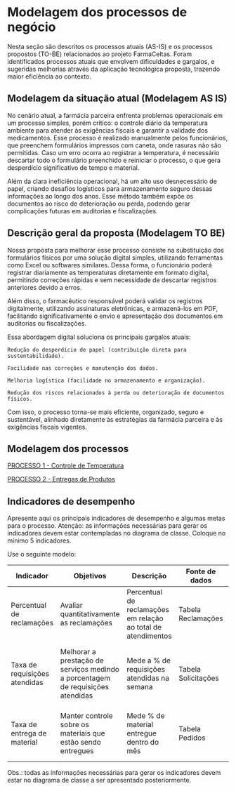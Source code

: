 # Modelagem dos processos de negócio

Nesta seção são descritos os processos atuais (AS-IS) e os processos propostos (TO-BE) relacionados ao projeto FarmaCeltas. Foram identificados processos atuais que envolvem dificuldades e gargalos, e sugeridas melhorias através da aplicação tecnológica proposta, trazendo maior eficiência ao contexto.

## Modelagem da situação atual (Modelagem AS IS)

No cenário atual, a farmácia parceira enfrenta problemas operacionais em um processo simples, porém crítico: o controle diário da temperatura ambiente para atender às exigências fiscais e garantir a validade dos medicamentos. Esse processo é realizado manualmente pelos funcionários, que preenchem formulários impressos com caneta, onde rasuras não são permitidas. Caso um erro ocorra ao registrar a temperatura, é necessário descartar todo o formulário preenchido e reiniciar o processo, o que gera desperdício significativo de tempo e material.

Além da clara ineficiência operacional, há um alto uso desnecessário de papel, criando desafios logísticos para armazenamento seguro dessas informações ao longo dos anos. Esse método também expõe os documentos ao risco de deterioração ou perda, podendo gerar complicações futuras em auditorias e fiscalizações.

## Descrição geral da proposta (Modelagem TO BE)

Nossa proposta para melhorar esse processo consiste na substituição dos formulários físicos por uma solução digital simples, utilizando ferramentas como Excel ou softwares similares. Dessa forma, o funcionário poderá registrar diariamente as temperaturas diretamente em formato digital, permitindo correções rápidas e sem necessidade de descartar registros anteriores devido a erros.

Além disso, o farmacêutico responsável poderá validar os registros digitalmente, utilizando assinaturas eletrônicas, e armazená-los em PDF, facilitando significativamente o envio e apresentação dos documentos em auditorias ou fiscalizações.

Essa abordagem digital soluciona os principais gargalos atuais:

    Redução do desperdício de papel (contribuição direta para sustentabilidade).

    Facilidade nas correções e manutenção dos dados.

    Melhoria logística (facilidade no armazenamento e organização).

    Redução dos riscos relacionados à perda ou deterioração de documentos físicos.

Com isso, o processo torna-se mais eficiente, organizado, seguro e sustentável, alinhado diretamente às estratégias da farmácia parceira e às exigências fiscais vigentes.

## Modelagem dos processos

[PROCESSO 1 - Controle de Temperatura](./processes/processo-1-nome-do-processo.md "Detalhamento do processo 1.")

[PROCESSO 2 - Entregas de Produtos](./processes/processo-2-nome-do-processo.md "Detalhamento do processo 2.")


## Indicadores de desempenho

Apresente aqui os principais indicadores de desempenho e algumas metas para o processo. Atenção: as informações necessárias para gerar os indicadores devem estar contempladas no diagrama de classe. Coloque no mínimo 5 indicadores.

Use o seguinte modelo:

| **Indicador** | **Objetivos** | **Descrição** | **Fonte de dados** | **Fórmula de cálculo** |
| ---           | ---           | ---           | ---             | ---             |
| Percentual de reclamações | Avaliar quantitativamente as reclamações | Percentual de reclamações em relação ao total de atendimentos | Tabela Reclamações | número total de reclamações / número total de atendimentos |
| Taxa de requisições atendidas | Melhorar a prestação de serviços medindo a porcentagem de requisições atendidas| Mede a % de requisições atendidas na semana | Tabela Solicitações | (número de requisições atendidas / número total de requisições) * 100 |
| Taxa de entrega de material | Manter controle sobre os materiais que estão sendo entregues | Mede % de material entregue dentro do mês | Tabela Pedidos | (número de pedidos entregues / número total de pedidos) * 100 |


Obs.: todas as informações necessárias para gerar os indicadores devem estar no diagrama de classe a ser apresentado posteriormente.
